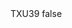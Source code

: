 <?xml version="1.0" encoding="UTF-8"?>
<CustomMetadata xmlns="http://soap.sforce.com/2006/04/metadata">
    <label>TXU39</label>
    <protected>false</protected>
</CustomMetadata>
